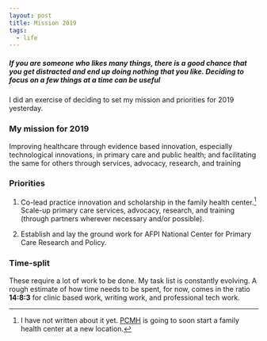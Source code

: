 ```yaml
---
layout: post
title: Mission 2019
tags:
  - life
---
```


##### If you are someone who likes many things, there is a good chance that you get distracted and end up doing nothing that you like. Deciding to focus on a few things at a time can be useful #####

I did an exercise of deciding to set my mission and priorities for 2019 yesterday.

### My mission for 2019 ###

Improving healthcare through evidence based innovation, especially technological innovations, in primary care and public health; and facilitating the same for others through services, advocacy, research, and training

### Priorities ###

1. Co-lead practice innovation and scholarship in the family health center.[^fhc] Scale-up primary care services, advocacy, research, and training (through partners wherever necessary and/or possible).

2. Establish and lay the ground work for AFPI National Center for Primary Care Research and Policy.

[^fhc]: I have not written about it yet. [PCMH](https://www.pcmhrestorehealth.com) is going to soon start a family health center at a new location.

### Time-split ###

These require a lot of work to be done. My task list is constantly evolving. A rough estimate of how time needs to be spent, for now, comes in the ratio **14:8:3** for clinic based work, writing work, and professional tech work.

